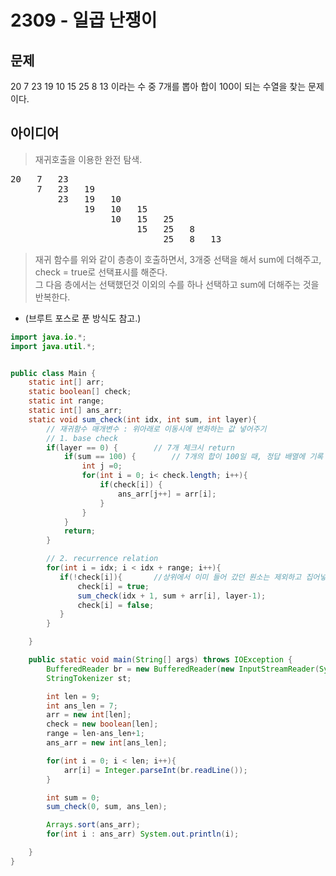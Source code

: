 # 2309 - 일곱 난쟁이

## 문제

20 7 23 19 10 15 25 8 13 이라는 수 중 7개를 뽑아 합이 100이 되는 수열을 찾는 문제이다.


## 아이디어

> 재귀호출을 이용한 완전 탐색.

<pre>
20   7   23
     7   23   19
         23   19   10
              19   10   15
                   10   15   25
                        15   25   8
                             25   8   13                            
</pre>

> 재귀 함수를 위와 같이 층층이 호출하면서, 3개중 선택을 해서 sum에 더해주고, check = true로 선택표시를 해준다.<br>
> 그 다음 층에서는 선택했던것 이외의 수를 하나 선택하고 sum에 더해주는 것을 반복한다.


* (브루트 포스로 푼 방식도 참고.)


```java
import java.io.*;
import java.util.*;


public class Main {
    static int[] arr;
    static boolean[] check;
    static int range;
    static int[] ans_arr;
    static void sum_check(int idx, int sum, int layer){
        // 재귀함수 매개변수 : 위아래로 이동시에 변화하는 값 넣어주기
        // 1. base check
        if(layer == 0) {        // 7개 체크시 return
            if(sum == 100) {        // 7개의 합이 100일 때, 정답 배열에 기록
                int j =0;               
                for(int i = 0; i< check.length; i++){
                    if(check[i]) {
                        ans_arr[j++] = arr[i];
                    }
                }
            }
            return;
        }

        // 2. recurrence relation
        for(int i = idx; i < idx + range; i++){
           if(!check[i]){       //상위에서 이미 들어 갔던 원소는 제외하고 집어넣기
               check[i] = true;
               sum_check(idx + 1, sum + arr[i], layer-1);
               check[i] = false;
           }
        }

    }

    public static void main(String[] args) throws IOException {
        BufferedReader br = new BufferedReader(new InputStreamReader(System.in));
        StringTokenizer st;

        int len = 9;
        int ans_len = 7;
        arr = new int[len];
        check = new boolean[len];
        range = len-ans_len+1;
        ans_arr = new int[ans_len];

        for(int i = 0; i < len; i++){
            arr[i] = Integer.parseInt(br.readLine());
        }

        int sum = 0;
        sum_check(0, sum, ans_len);

        Arrays.sort(ans_arr);
        for(int i : ans_arr) System.out.println(i);

    }
}
```






















